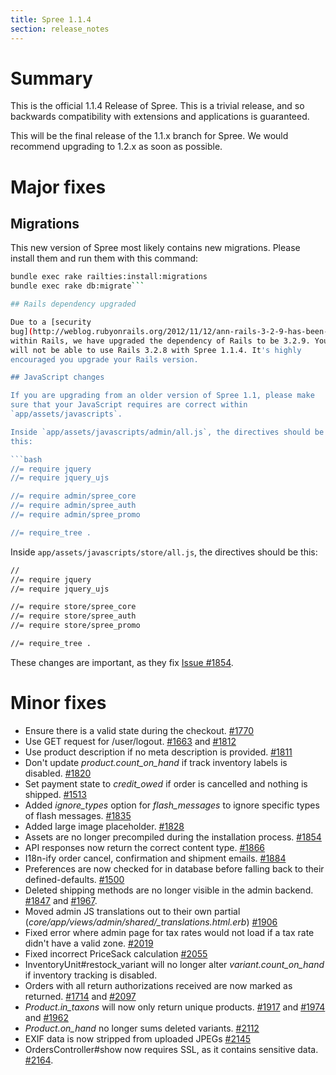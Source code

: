 ```yaml
---
title: Spree 1.1.4
section: release_notes
---
```


# Summary

This is the official 1.1.4 Release of Spree. This is a trivial release,
and so backwards compatibility with extensions and applications is
guaranteed.

This will be the final release of the 1.1.x branch for Spree. We would
recommend upgrading to 1.2.x as soon as possible.

# Major fixes

## Migrations

This new version of Spree most likely contains new migrations. Please
install them and run them with this command:

```bash
bundle exec rake railties:install:migrations
bundle exec rake db:migrate```

## Rails dependency upgraded

Due to a [security
bug](http://weblog.rubyonrails.org/2012/11/12/ann-rails-3-2-9-has-been-released/)
within Rails, we have upgraded the dependency of Rails to be 3.2.9. You
will not be able to use Rails 3.2.8 with Spree 1.1.4. It's highly
encouraged you upgrade your Rails version.

## JavaScript changes

If you are upgrading from an older version of Spree 1.1, please make
sure that your JavaScript requires are correct within
`app/assets/javascripts`.

Inside `app/assets/javascripts/admin/all.js`, the directives should be
this:

```bash
//= require jquery
//= require jquery_ujs

//= require admin/spree_core
//= require admin/spree_auth
//= require admin/spree_promo

//= require_tree .
```

Inside `app/assets/javascripts/store/all.js`, the directives should be
this:

```bash
//
//= require jquery
//= require jquery_ujs

//= require store/spree_core
//= require store/spree_auth
//= require store/spree_promo

//= require_tree .
```

These changes are important, as they fix [Issue
#1854](https://github.com/spree/spree/issues/1854).

# Minor fixes

-   Ensure there is a valid state during the checkout.
    [#1770](https://github.com/spree/spree/issues/1770)
-   Use GET request for /user/logout.
    [#1663](https://github.com/spree/spree/issues/1663) and
    [#1812](https://github.com/spree/spree/issues/1812)
-   Use product description if no meta description is provided.
    [#1811](https://github.com/spree/spree/issues/1811)
-   Don't update *product.count_on_hand* if track inventory labels is
    disabled. [#1820](https://github.com/spree/spree/issues/1820)
-   Set payment state to *credit_owed* if order is cancelled and
    nothing is shipped.
    [#1513](https://github.com/spree/spree/issues/1513)
-   Added *ignore_types* option for *flash_messages* to ignore
    specific types of flash messages.
    [#1835](https://github.com/spree/spree/issues/1835)
-   Added large image placeholder.
    [#1828](https://github.com/spree/spree/issues/1828)
-   Assets are no longer precompiled during the installation process.
    [#1854](https://github.com/spree/spree/issues/1854)
-   API responses now return the correct content type.
    [#1866](https://github.com/spree/spree/issues/1866)
-   I18n-ify order cancel, confirmation and shipment emails.
    [#1884](https://github.com/spree/spree/issues/1884)
-   Preferences are now checked for in database before falling back to
    their defined-defaults.
    [#1500](https://github.com/spree/spree/issues/1500)
-   Deleted shipping methods are no longer visible in the admin backend.
    [#1847](https://github.com/spree/spree/issues/1847) and
    [#1967](https://github.com/spree/spree/issues/1967).
-   Moved admin JS translations out to their own partial
    (*core/app/views/admin/shared/_translations.html.erb*)
    [#1906](https://github.com/spree/spree/issues/1906)
-   Fixed error where admin page for tax rates would not load if a tax
    rate didn't have a valid zone.
    [#2019](https://github.com/spree/spree/issues/2019)
-   Fixed incorrect PriceSack calculation
    [#2055](https://github.com/spree/spree/issues/2055)
-   InventoryUnit#restock_variant will no longer alter
    *variant.count_on_hand* if inventory tracking is disabled.
-   Orders with all return authorizations received are now marked as
    returned. [#1714](https://github.com/spree/spree/issues/1714) and
    [#2097](https://github.com/spree/spree/issues/2097)
-   *Product.in_taxons* will now only return unique products.
    [#1917](https://github.com/spree/spree/issues/1917) and
    [#1974](https://github.com/spree/spree/issues/1974) and
    [#1962](https://github.com/spree/spree/issues/1962)
-   *Product.on_hand* no longer sums deleted variants.
    [#2112](https://github.com/spree/spree/issues/2112)
-   EXIF data is now stripped from uploaded JPEGs
    [#2145](https://github.com/spree/spree/issues/2145)
-   OrdersController#show now requires SSL, as it contains sensitive
    data. [#2164](https://github.com/spree/spree/issues/2164).

